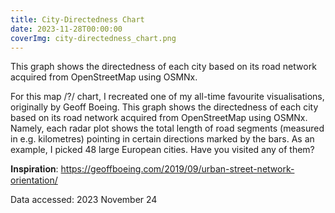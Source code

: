 ```yaml
---
title: City-Directedness Chart
date: 2023-11-28T00:00:00
coverImg: city-directedness_chart.png
---
```

This graph shows the directedness of each city based on its road network acquired from OpenStreetMap using OSMNx.

<!--more-->


For this map /?/ chart, I recreated one of my all-time favourite visualisations, originally by Geoff Boeing. This graph shows the directedness of each city based on its road network acquired from OpenStreetMap using OSMNx. Namely, each radar plot shows the total length of road segments (measured in e.g. kilometres) pointing in certain directions marked by the bars. As an example, I picked 48 large European cities. Have you visited any of them?

𝐈𝐧𝐬𝐩𝐢𝐫𝐚𝐭𝐢𝐨𝐧: https://geoffboeing.com/2019/09/urban-street-network-orientation/

Data accessed: 2023 November 24


